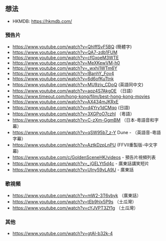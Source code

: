 ## 想法

- HKMDB: https://hkmdb.com/

### 預告片

- https://www.youtube.com/watch?v=QhIffSvF5BQ (簡體字)
- https://www.youtube.com/watch?v=QA7-zdb1FUM
- https://www.youtube.com/watch?v=cfGxoeM3WTE
- https://www.youtube.com/watch?v=MeXKewVM-h0
- https://www.youtube.com/watch?v=_wxhi1WTm6Y
- https://www.youtube.com/watch?v=lBanhY_Fov4
- https://www.youtube.com/watch?v=6d6ofKuTtnk
- https://www.youtube.com/watch?v=MU9zjv_CDoQ (英語同中文)
- https://www.youtube.com/watch?v=aqz4S7AkgOE （日語）
- https://www.timeout.com/hong-kong/film/best-hong-kong-movies
- https://www.youtube.com/watch?v=AX434mJKRxE
- https://www.youtube.com/watch?v=d4Yry1dCMqo (日語)
- https://www.youtube.com/watch?v=3XGPoO7czhI （粵語）
- https://www.youtube.com/watch?v=C-zXm-GgmBM （日本-粵語音和字幕）
- https://www.youtube.com/watch?v=qSW95b7_z-Y Dune - （英語音-粵語字幕）
- https://www.youtube.com/watch?v=AztkDzpLnPU (FFVII重製版-中文字幕)
- https://www.youtube.com/c/GoldenSceneHK/videos - 預告片視頻列表
- https://www.youtube.com/watch?v=_jGELYt5d4c - 廣東話講笑短片
- https://www.youtube.com/watch?v=UIny59vLA9U - 廣東話

### 歌視頻

- https://www.youtube.com/watch?v=mW2-3T6vbyk （廣東話）
- https://www.youtube.com/watch?v=tEb9hlx5P9s （土瓜灣）
- https://www.youtube.com/watch?v=cYJVPT3Zf1g （土瓜灣）

### 其他

- https://www.youtube.com/watch?v=gtAl-b32k-4
